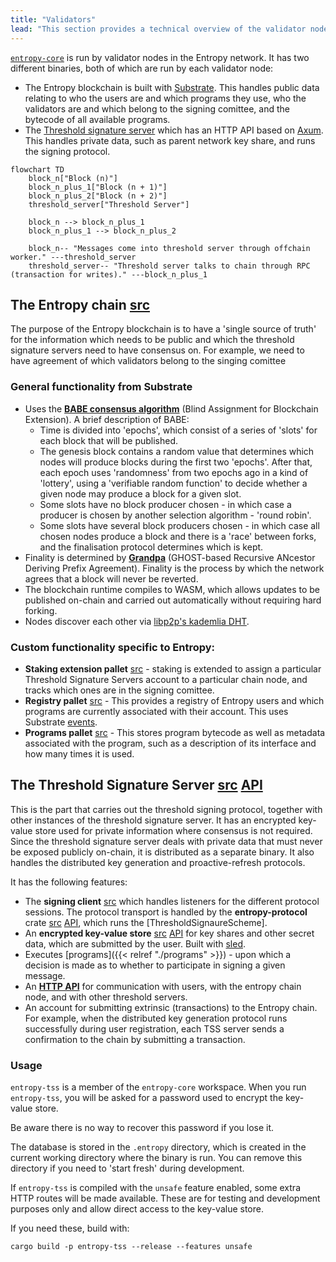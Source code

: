 ```yaml
---
title: "Validators"
lead: "This section provides a technical overview of the validator nodes that power the Entropy network, focusing on the roles of the Entropy blockchain and the threshold signature server."
---
```


[`entropy-core`](https://github.com/entropyxyz/entropy-core) is run by validator nodes in the Entropy network. It has two different binaries, both of which are run by each validator node:

- The Entropy blockchain is built with [Substrate](https://docs.substrate.io/). This handles public data relating to who the users are and which programs they use, who the validators are and which belong to the signing comittee, and the bytecode of all available programs.
- The [Threshold signature server](https://github.com/entropyxyz/entropy-core/tree/master/crates/threshold-signature-server) which has an HTTP API based on [Axum](https://docs.rs/axum). This handles private data, such as parent network key share, and runs the signing protocol.

```mermaid
flowchart TD
    block_n["Block (n)"]
    block_n_plus_1["Block (n + 1)"]
    block_n_plus_2["Block (n + 2)"]
    threshold_server["Threshold Server"]

    block_n --> block_n_plus_1
    block_n_plus_1 --> block_n_plus_2

    block_n-- "Messages come into threshold server through offchain worker." ---threshold_server
    threshold_server-- "Threshold server talks to chain through RPC (transaction for writes)." ---block_n_plus_1
```

## The Entropy chain [src](https://github.com/entropyxyz/entropy-core/tree/master/node/cli)

The purpose of the Entropy blockchain is to have a 'single source of truth' for the information which needs to be public and which the threshold signature servers need to have consensus on. For example, we need to have agreement of which validators belong to the singing comittee 

### General functionality from Substrate

- Uses the **[BABE consensus algorithm](https://research.web3.foundation/en/latest/polkadot/block-production/Babe.html)** (Blind Assignment for Blockchain Extension). A brief description of BABE:
  - Time is divided into 'epochs', which consist of a series of 'slots' for each block that will be published.
  - The genesis block contains a random value that determines which nodes will produce blocks during the first two 'epochs'. After that, each epoch uses 'randomness' from two epochs ago in a kind of 'lottery', using a 'verifiable random function' to decide whether a given node may produce a block for a given slot.
  - Some slots have no block producer chosen - in which case a producer is chosen by another selection algorithm - 'round robin'.
  - Some slots have several block producers chosen - in which case all chosen nodes produce a block and there is a 'race' between forks, and the finalisation protocol determines which is kept.
- Finality is determined by **[Grandpa](https://github.com/w3f/consensus/blob/master/pdf/grandpa.pdf)** (GHOST-based Recursive ANcestor Deriving Prefix Agreement). Finality is the process by which the network agrees that a block will never be reverted.
- The blockchain runtime compiles to WASM, which allows updates to be published on-chain and carried out automatically without requiring hard forking.
- Nodes discover each other via [libp2p's kademlia DHT](https://github.com/libp2p/specs/blob/master/kad-dht/README.md).

### Custom functionality specific to Entropy:

- **Staking extension pallet** [src](https://github.com/entropyxyz/entropy-core/blob/master/pallets/staking/src/lib.rs) - staking is extended to assign a particular Threshold Signature Servers account to a particular chain node, and tracks which ones are in the signing comittee. 
- **Registry pallet** [src](https://github.com/entropyxyz/entropy-core/blob/master/pallets/registry/src/lib.rs) - This provides a registry of Entropy users and which programs are currently associated with their account. This uses Substrate [events](https://docs.substrate.io/build/events-and-errors).
- **Programs pallet** [src](https://github.com/entropyxyz/entropy-core/blob/master/pallets/programs/src/lib.rs) - This stores program bytecode as well as metadata associated with the program, such as a description of its interface and how many times it is used.

## The Threshold Signature Server [src](https://github.com/entropyxyz/entropy-core/tree/master/crates/threshold-signature-server) [API](https://docs.rs/entropy-tss)

This is the part that carries out the threshold signing protocol, together with other instances of the threshold signature server. It has an encrypted key-value store used for private information where consensus is not required. Since the threshold signature server deals with private data that must never be exposed publicly on-chain, it is distributed as a separate binary. It also handles the distributed key generation and proactive-refresh protocols.

It has the following features:

- The **signing client** [src](https://github.com/entropyxyz/entropy-core/tree/master/crates/threshold-signature-server/src/signing_client) which handles listeners for the different protocol sessions. The protocol transport is handled by the **entropy-protocol** crate [src](https://github.com/entropyxyz/entropy-core/tree/master/crates/protocol) [API](https://docs.rs/entropy-protocol), which runs the [ThresholdSignaureScheme].
- An **encrypted key-value store** [src](https://github.com/entropyxyz/entropy-core/tree/master/crypto/kvdb) [API](https://docs.rs/entropy-kvdb) for key shares and other secret data, which are submitted by the user. Built with [sled](https://docs.rs/sled/latest/sled).
- Executes [programs]({{< relref "./programs" >}}) - upon which a decision is made as to whether to participate in signing a given message.
- An **[HTTP API](https://docs.rs/entropy-tss/latest/entropy_tss/#the-http-endpoints)** for communication with users, with the entropy chain node, and with other threshold servers.
- An account for submitting extrinsic (transactions) to the Entropy chain. For example, when the distributed key generation protocol runs successfully during user registration, each TSS server sends a confirmation to the chain by submitting a transaction.

### Usage

`entropy-tss` is a member of the `entropy-core` workspace. When you run `entropy-tss`, you will be asked for a password
used to encrypt the key-value store.

Be aware there is no way to recover this password if you lose it.

The database is stored in the `.entropy` directory, which is created in the current working directory where the binary is run. You can remove this directory if you need to 'start fresh' during development.

If `entropy-tss` is compiled with the `unsafe` feature enabled, some extra HTTP routes will be made available. These are for testing and development purposes only and allow direct access to the key-value store.

If you need these, build with:

`cargo build -p entropy-tss --release --features unsafe`
